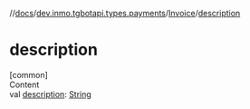 //[docs](../../../index.md)/[dev.inmo.tgbotapi.types.payments](../index.md)/[Invoice](index.md)/[description](description.md)



# description  
[common]  
Content  
val [description](description.md): [String](https://kotlinlang.org/api/latest/jvm/stdlib/kotlin/-string/index.html)  



